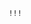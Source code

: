                                                                !!!                                                           
